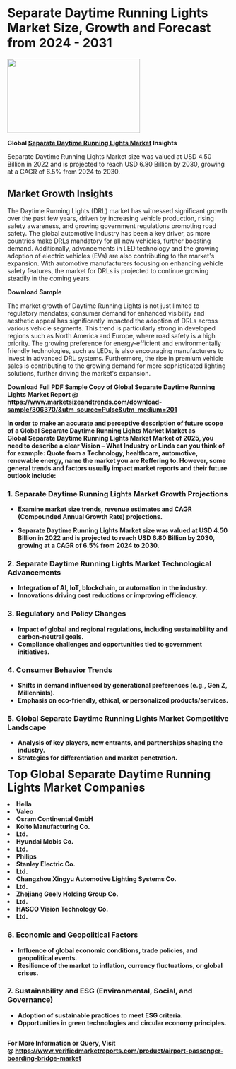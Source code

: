 <H1>Separate Daytime Running Lights Market Size, Growth and Forecast from 2024 - 2031</H1><img class="aligncenter size-medium wp-image-584254" src="https://thirdeyenews.in/wp-content/uploads/2024/09/Global-Market-Research-300x168.jpeg" alt="" width="300" height="168" /><p><strong>Global&nbsp;<a href="https://www.marketsizeandtrends.com/download-sample/306370/&amp;utm_source=Pulse&amp;utm_medium=201">Separate Daytime Running Lights Market</a> Insights</strong></p><p>Separate Daytime Running Lights Market size was valued at USD 4.50 Billion in 2022 and is projected to reach USD 6.80 Billion by 2030, growing at a CAGR of 6.5% from 2024 to 2030.</p><p><h2>Market Growth Insights</h2> <p>The Daytime Running Lights (DRL) market has witnessed significant growth over the past few years, driven by increasing vehicle production, rising safety awareness, and growing government regulations promoting road safety. The global automotive industry has been a key driver, as more countries make DRLs mandatory for all new vehicles, further boosting demand. Additionally, advancements in LED technology and the growing adoption of electric vehicles (EVs) are also contributing to the market's expansion. With automotive manufacturers focusing on enhancing vehicle safety features, the market for DRLs is projected to continue growing steadily in the coming years.</p> <p><strong>Download Sample</strong></p> <p>The market growth of Daytime Running Lights is not just limited to regulatory mandates; consumer demand for enhanced visibility and aesthetic appeal has significantly impacted the adoption of DRLs across various vehicle segments. This trend is particularly strong in developed regions such as North America and Europe, where road safety is a high priority. The growing preference for energy-efficient and environmentally friendly technologies, such as LEDs, is also encouraging manufacturers to invest in advanced DRL systems. Furthermore, the rise in premium vehicle sales is contributing to the growing demand for more sophisticated lighting solutions, further driving the market's expansion.</p> <p><strong></p><p><span class=""><strong>Download Full PDF Sample Copy of Global Separate Daytime Running Lights Market Report</strong> @ <a href="https://www.marketsizeandtrends.com/download-sample/306370/&amp;utm_source=Pulse&amp;utm_medium=201" target="_blank">https://www.marketsizeandtrends.com/download-sample/306370/&amp;utm_source=Pulse&amp;utm_medium=201</a></span></p><p>In order to make an accurate and perceptive description of future scope of a Global&nbsp;Separate Daytime Running Lights Market Market as Global&nbsp;Separate Daytime Running Lights Market Market of 2025, you need to describe a clear Vision &ndash; What Industry or Linda can you think of for example: Quote from a Technology, healthcare, automotive, renewable energy, name the market you are Reffering to. However, some general trends and factors usually impact market reports and their future outlook include:</p><h3>1.&nbsp;<strong>Separate Daytime Running Lights Market Growth Projections</strong></h3><ul><li>Examine market size trends, revenue estimates and CAGR (Compounded Annual Growth Rate) projections.</li><li><p>Separate Daytime Running Lights Market size was valued at USD 4.50 Billion in 2022 and is projected to reach USD 6.80 Billion by 2030, growing at a CAGR of 6.5% from 2024 to 2030.</p></li></ul><h3>2.&nbsp;<strong>Separate Daytime Running Lights Market Technological Advancements</strong></h3><ul><li>Integration of AI, IoT, blockchain, or automation in the industry.</li><li>Innovations driving cost reductions or improving efficiency.</li></ul><h3>3.&nbsp;<strong>Regulatory and Policy Changes</strong></h3><ul><li>Impact of global and regional regulations, including sustainability and carbon-neutral goals.</li><li>Compliance challenges and opportunities tied to government initiatives.</li></ul><h3>4.&nbsp;<strong>Consumer Behavior Trends</strong></h3><ul><li>Shifts in demand influenced by generational preferences (e.g., Gen Z, Millennials).</li><li>Emphasis on eco-friendly, ethical, or personalized products/services.</li></ul><h3>5.&nbsp;<strong>Global Separate Daytime Running Lights Market Competitive Landscape</strong></h3><ul><li>Analysis of key players, new entrants, and partnerships shaping the industry.</li><li>Strategies for differentiation and market penetration.</li></ul><p data-pm-slice="1 1 []"><span style="color: inherit; font-family: inherit; font-size: 25px;">Top Global Separate Daytime Running Lights Market Companies</span></p><div class="" data-test-id=""><p><li>Hella</li><li> Valeo</li><li> Osram Continental GmbH</li><li> Koito Manufacturing Co.</li><li> Ltd.</li><li> Hyundai Mobis Co.</li><li> Ltd.</li><li> Philips</li><li> Stanley Electric Co.</li><li> Ltd.</li><li> Changzhou Xingyu Automotive Lighting Systems Co.</li><li>Ltd.</li><li> Zhejiang Geely Holding Group Co.</li><li>Ltd.</li><li> HASCO Vision Technology Co.</li><li> Ltd.</li></p></div><h3>6.&nbsp;<strong>Economic and Geopolitical Factors</strong></h3><ul><li>Influence of global economic conditions, trade policies, and geopolitical events.</li><li>Resilience of the market to inflation, currency fluctuations, or global crises.</li></ul><h3>7.&nbsp;<strong>Sustainability and ESG (Environmental, Social, and Governance)</strong></h3><ul><li>Adoption of sustainable practices to meet ESG criteria.</li><li>Opportunities in green technologies and circular economy principles.</li></ul><h2><strong style="font-size: 14px;">For More Information or Query, Visit @&nbsp;</strong><a style="background-color: #ffffff; font-size: 14px;" href="https://www.marketsizeandtrends.com/report/separate-daytime-running-lights-market/" target="_blank">https://www.verifiedmarketreports.com/product/airport-passenger-boarding-bridge-market</a></h2>
